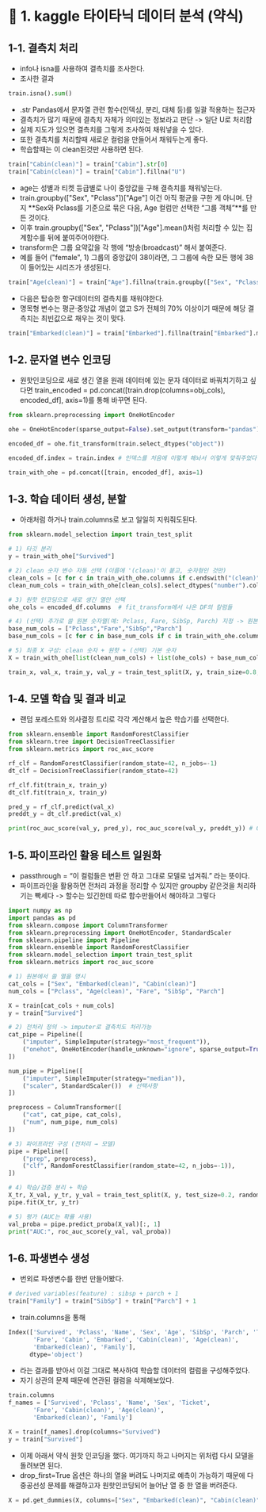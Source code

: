 # 📌 1. kaggle 타이타닉 데이터 분석 (약식)
## 1-1. 결측치 처리
- info나 isna를 사용하여 결측치를 조사한다.
- 조사한 결과 
```py
train.isna().sum()
```
- .str Pandas에서 문자열 관련 함수(인덱싱, 분리, 대체 등)를 일괄 적용하는 접근자
- 결측치가 많기 때문에 결측치 자체가 의미있는 정보라고 판단 -> 일단 U로 처리함
- 실제 지도가 있으면 결측치를 그렇게 조사하여 채워넣을 수 있다.
- 또한 결측치를 처리할때 새로운 컬럼을 만들어서 채워두는게 좋다.
- 학습할때는 이 clean된것만 사용하면 된다.
```py
train["Cabin(clean)"] = train["Cabin"].str[0] 
train["Cabin(clean)"] = train["Cabin"].fillna("U") 
```
- age는 성별과 티켓 등급별로 나이 중앙값을 구해 결측치를 채워넣는다.
- train.groupby(["Sex", "Pclass"])["Age"] 이건 아직 평균을 구한 게 아니며. 단지 **Sex와 Pclass를 기준으로 묶은 다음, Age 컬럼만 선택한 “그룹 객체”**를 만든 것이다.
- 이후 train.groupby(["Sex", "Pclass"])["Age"].mean()처럼 처리할 수 있는 집계함수를 뒤에 붙여주어야한다.
- transform은 그룹 요약값을 각 행에 “방송(broadcast)” 해서 붙여준다.
- 예를 들어 ("female", 1) 그룹의 중앙값이 38이라면, 그 그룹에 속한 모든 행에 38이 들어있는 시리즈가 생성된다.
```py
train["Age(clean)"] = train["Age"].fillna(train.groupby(["Sex", "Pclass"])["Age"].transform("median"))
```
- 다음은 탑승한 항구데이터의 결측치를 채워야한다.
- 명목형 변수는 평균·중앙값 개념이 없고 S가 전체의 70% 이상이기 때문에 해당 결측치는 최빈값으로 채우는 것이 맞다.
```py
train["Embarked(clean)"] = train["Embarked"].fillna(train["Embarked"].mode())
```

## 1-2. 문자열 변수 인코딩
- 원핫인코딩으로 새로 생긴 열을 원래 데이터에 있는 문자 데이터로 바꿔치기하고 싶다면 train_encoded = pd.concat([train.drop(columns=obj_cols), encoded_df], axis=1)를 통해 바꾸면 된다.
```py
from sklearn.preprocessing import OneHotEncoder

ohe = OneHotEncoder(sparse_output=False).set_output(transform="pandas")

encoded_df = ohe.fit_transform(train.select_dtypes("object"))

encoded_df.index = train.index # 인덱스를 처음에 이렇게 해놔서 이렇게 맞춰주었다.

train_with_ohe = pd.concat([train, encoded_df], axis=1)
```

## 1-3. 학습 데이터 생성, 분할
- 아래처럼 하거나 train.columns로 보고 일일히 지워줘도된다.
```py
from sklearn.model_selection import train_test_split

# 1) 타깃 분리
y = train_with_ohe["Survived"]

# 2) clean 숫자 변수 자동 선택 (이름에 '(clean)'이 붙고, 숫자형인 것만)
clean_cols = [c for c in train_with_ohe.columns if c.endswith("(clean)")]
clean_num_cols = train_with_ohe[clean_cols].select_dtypes("number").columns

# 3) 원핫 인코딩으로 새로 생긴 열만 선택
ohe_cols = encoded_df.columns  # fit_transform에서 나온 DF의 칼럼들

# 4) (선택) 추가로 쓸 원본 숫자열(예: Pclass, Fare, SibSp, Parch) 지정 -> 원본중에서 위에서 넣은 것 외에 원래 있던 칼럼 직접 추가
base_num_cols = ["Pclass","Fare","SibSp","Parch"]
base_num_cols = [c for c in base_num_cols if c in train_with_ohe.columns]

# 5) 최종 X 구성: clean 숫자 + 원핫 + (선택) 기본 숫자
X = train_with_ohe[list(clean_num_cols) + list(ohe_cols) + base_num_cols]

train_x, val_x, train_y, val_y = train_test_split(X, y, train_size=0.8, random_state=42)
```

## 1-4. 모델 학습 및 결과 비교
- 랜덤 포레스트와 의사결정 트리로 각각 계산해서 높은 학습기를 선택한다.
```py
from sklearn.ensemble import RandomForestClassifier
from sklearn.tree import DecisionTreeClassifier
from sklearn.metrics import roc_auc_score

rf_clf = RandomForestClassifier(random_state=42, n_jobs=-1)
dt_clf = DecisionTreeClassifier(random_state=42)

rf_clf.fit(train_x, train_y)
dt_clf.fit(train_x, train_y)

pred_y = rf_clf.predict(val_x)
preddt_y = dt_clf.predict(val_x)

print(roc_auc_score(val_y, pred_y), roc_auc_score(val_y, preddt_y)) # 0.818018018018018 0.8164736164736165 -> 랜덤포레스트가 더 유의하다

```

## 1-5. 파이프라인 활용 테스트 일원화
- passthrough = “이 컬럼들은 변환 안 하고 그대로 모델로 넘겨줘.” 라는 뜻이다.
- 파이프라인을 활용하면 전처리 과정을 정리할 수 있지만 groupby 같은것을 처리하기는 빡세다 -> 할수는 있긴한데 따로 함수만들어서 해야하고 그렇다
```py
import numpy as np
import pandas as pd
from sklearn.compose import ColumnTransformer
from sklearn.preprocessing import OneHotEncoder, StandardScaler
from sklearn.pipeline import Pipeline
from sklearn.ensemble import RandomForestClassifier
from sklearn.model_selection import train_test_split
from sklearn.metrics import roc_auc_score

# 1) 원본에서 쓸 열을 명시
cat_cols = ["Sex", "Embarked(clean)", "Cabin(clean)"]
num_cols = ["Pclass", "Age(clean)", "Fare", "SibSp", "Parch"]

X = train[cat_cols + num_cols]
y = train["Survived"]

# 2) 전처리 정의 -> imputer로 결측치도 처리가능
cat_pipe = Pipeline([
    ("imputer", SimpleImputer(strategy="most_frequent")),
    ("onehot", OneHotEncoder(handle_unknown="ignore", sparse_output=True))
])

num_pipe = Pipeline([
    ("imputer", SimpleImputer(strategy="median")),
    ("scaler", StandardScaler())  # 선택사항
])

preprocess = ColumnTransformer([
    ("cat", cat_pipe, cat_cols),
    ("num", num_pipe, num_cols)
])

# 3) 파이프라인 구성 (전처리 → 모델)
pipe = Pipeline([
    ("prep", preprocess),
    ("clf", RandomForestClassifier(random_state=42, n_jobs=-1)),
])

# 4) 학습/검증 분리 + 학습
X_tr, X_val, y_tr, y_val = train_test_split(X, y, test_size=0.2, random_state=42, stratify=y)
pipe.fit(X_tr, y_tr)

# 5) 평가 (AUC는 확률 사용)
val_proba = pipe.predict_proba(X_val)[:, 1]
print("AUC:", roc_auc_score(y_val, val_proba))
```

## 1-6. 파생변수 생성
- 번외로 파생변수를 한번 만들어봤다.
```py
# derived variables(feature) : sibsp + parch + 1
train["Family"] = train["SibSp"] + train["Parch"] + 1
```
- train.columns을 통해 
```py
Index(['Survived', 'Pclass', 'Name', 'Sex', 'Age', 'SibSp', 'Parch', 'Ticket',
       'Fare', 'Cabin', 'Embarked', 'Cabin(clean)', 'Age(clean)',
       'Embarked(clean)', 'Family'],
      dtype='object')
```
- 라는 결과를 받아서 이걸 그대로 복사하여 학습할 데이터의 컬럼을 구성해주었다.
- 자기 상관의 문제 때문에 연관된 컬럼을 삭제해보았다.
```py
train.columns
f_names = ['Survived', 'Pclass', 'Name', 'Sex', 'Ticket',
       'Fare', 'Cabin(clean)', 'Age(clean)',
       'Embarked(clean)', 'Family']

X = train[f_names].drop(columns="Survived")
y = train["Survived"]
```
- 이제 아래서 약식 원핫 인코딩을 했다. 여기까지 하고 나머지는 위처럼 다시 모델을 돌려보면 된다.
- drop_first=True 옵션은 하나의 열을 버려도 나머지로 예측이 가능하기 때문에 다중공선성 문제를 해결하고자 원핫인코딩되어 늘어난 열 중 한 열을 버려준다.
```py
X = pd.get_dummies(X, columns=["Sex", "Embarked(clean)", "Cabin(clean)"], drop_first=True)
```